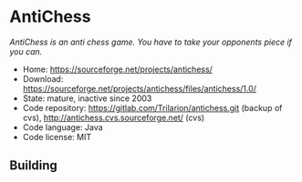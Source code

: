 # AntiChess

_AntiChess is an anti chess game. You have to take your opponents piece if you can._

- Home: https://sourceforge.net/projects/antichess/
- Download: https://sourceforge.net/projects/antichess/files/antichess/1.0/
- State: mature, inactive since 2003
- Code repository: https://gitlab.com/Trilarion/antichess.git (backup of cvs), http://antichess.cvs.sourceforge.net/ (cvs)
- Code language: Java
- Code license: MIT

## Building


